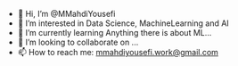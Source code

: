 - 👋 Hi, I’m @MMahdiYousefi
- 👀 I’m interested in Data Science, MachineLearning and AI
- 🌱 I’m currently learning Anything there is about ML...
- 💞️ I’m looking to collaborate on ...
- 📫 How to reach me: mmahdiyousefi.work@gmail.com

<!---
MMahdiYousefi/MMahdiYousefi is a ✨ special ✨ repository because its `README.md` (this file) appears on your GitHub profile.
You can click the Preview link to take a look at your changes.
--->
